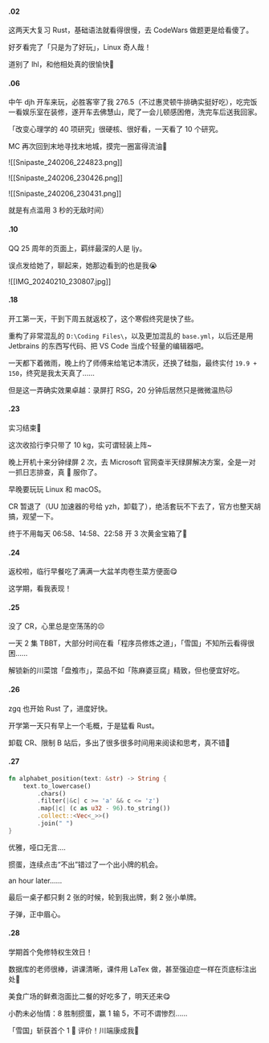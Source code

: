 #### .02

这两天大复习 Rust，基础语法就看得很慢，去 CodeWars 做题更是给看傻了。

好歹看完了「只是为了好玩」，Linux 奇人哉！

道别了 lhl，和他相处真的很愉快🥹

#### .06

中午 djh 开车来玩，必胜客宰了我 276.5（不过惠灵顿牛排确实挺好吃），吃完饭一看娱乐室在装修，遂开车去佛慧山，爬了一会儿顿感困倦，洗完车后送我回家。

「改变心理学的 40 项研究」很硬核、很好看，一天看了 10 个研究。

MC 再次回到末地寻找末地城，摸完一圈富得流油🤤

![[Snipaste_240206_224823.png]]

![[Snipaste_240206_230426.png]]

![[Snipaste_240206_230431.png]]

就是有点滥用 3 秒的无敌时间）

#### .10

QQ 25 周年的页面上，羁绊最深的人是 ljy。

误点发给她了，聊起来，她那边看到的也是我😭

![[IMG_20240210_230807.jpg]]

#### .18

开工第一天，干到下周五就返校了，这个寒假终究是快了些。

重构了非常混乱的 `D:\Coding Files\`，以及更加混乱的 `base.yml`，以后还是用 Jetbrains 的东西写代码、把 VS Code 当成个轻量的编辑器吧。

一天都下着微雨，晚上约了师傅来给笔记本清灰，还换了硅脂，最终实付 `19.9 + 150`，终究是我太天真了……

但是这一弄确实效果卓越：录屏打 RSG，20 分钟后居然只是微微温热🐱

#### .23

实习结束🎉

这次收拾行李只带了 10 kg，实可谓轻装上阵~

晚上开机十来分钟绿屏 2 次，去 Microsoft 官网查半天绿屏解决方案，全是一对一抓日志排查，真 🤬 服你了。

早晚要玩玩 Linux 和 macOS。

CR 暂退了（UU 加速器的号给 yzh，卸载了），绝活套玩不下去了，官方也整天胡搞，观望一下。

终于不用每天 06:58、14:58、22:58 开 3 次黄金宝箱了🤣

#### .24

返校啦，临行早餐吃了满满一大盆羊肉卷生菜方便面😋

这学期，看我表现！

#### .25

没了 CR，心里总是空荡荡的😣

一天 2 集 TBBT，大部分时间在看「程序员修炼之道」，「雪国」不知所云看得很困……

解锁新的川菜馆「盘飧市」，菜品不如「陈麻婆豆腐」精致，但也便宜好吃。

#### .26

zgq 也开始 Rust 了，进度好快。

开学第一天只有早上一个毛概，于是猛看 Rust。

卸载 CR、限制 B 站后，多出了很多很多时间用来阅读和思考，真不错🤯

#### .27

```rust
fn alphabet_position(text: &str) -> String {
    text.to_lowercase()
        .chars()
        .filter(|&c| c >= 'a' && c <= 'z')
        .map(|c| (c as u32 - 96).to_string())
        .collect::<Vec<_>>()
        .join(" ")
}
```

优雅，哑口无言....

掼蛋，连续点击“不出”错过了一个出小牌的机会。

an hour later……

最后一桌子都只剩 2 张的时候，轮到我出牌，剩 2 张小单牌。

子弹，正中眉心。

#### .28

学期首个免修特权生效日！

数据库的老师很棒，讲课清晰，课件用 LaTex 做，甚至强迫症一样在页底标注出处🤣

美食广场的鲜煮泡面比二餐的好吃多了，明天还来😋

小酌未必怡情：8 胜制掼蛋，赢 1 输 5，不可不谓惨烈……

「雪国」斩获首个 1 🌟 评价！川端康成我🤬